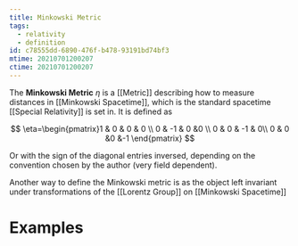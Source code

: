 ```yaml
---
title: Minkowski Metric
tags:
  - relativity
  - definition
id: c78555dd-6890-476f-b478-93191bd74bf3
mtime: 20210701200207
ctime: 20210701200207
---
```


The **Minkowski Metric** $\eta$ is a [[Metric]]   describing how to measure distances in [[Minkowski Spacetime]], which is the standard spacetime [[Special Relativity]] is set in. It is defined as

$$
\eta=\begin{pmatrix}1 & 0 & 0 & 0 \\
0 & -1 & 0 &0 \\
0 & 0 & -1 & 0\\
0 & 0 &0 &-1
\end{pmatrix}
$$

Or with the sign of the diagonal entries inversed, depending on the convention chosen by the author (very field dependent).

Another way to define the Minkowski metric is as the object left invariant under transformations of the [[Lorentz Group]] on [[Minkowski Spacetime]]

# Examples
